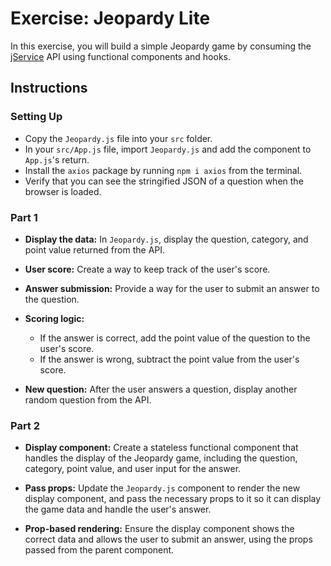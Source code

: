 # Exercise: Jeopardy Lite

In this exercise, you will build a simple Jeopardy game by consuming the [jService](http://jservice.io/) API using functional components and hooks.

## Instructions

### Setting Up

- Copy the `Jeopardy.js` file into your `src` folder.
- In your `src/App.js` file, import `Jeopardy.js` and add the component to `App.js`'s return.
- Install the `axios` package by running `npm i axios` from the terminal.
- Verify that you can see the stringified JSON of a question when the browser is loaded.

### Part 1

- **Display the data:** In `Jeopardy.js`, display the question, category, and point value returned from the API.

- **User score:** Create a way to keep track of the user's score.

- **Answer submission:** Provide a way for the user to submit an answer to the question.

- **Scoring logic:** 
  - If the answer is correct, add the point value of the question to the user's score.
  - If the answer is wrong, subtract the point value from the user's score.

- **New question:** After the user answers a question, display another random question from the API.

### Part 2

- **Display component:** Create a stateless functional component that handles the display of the Jeopardy game, including the question, category, point value, and user input for the answer.

- **Pass props:** Update the `Jeopardy.js` component to render the new display component, and pass the necessary props to it so it can display the game data and handle the user's answer.

- **Prop-based rendering:** Ensure the display component shows the correct data and allows the user to submit an answer, using the props passed from the parent component.
